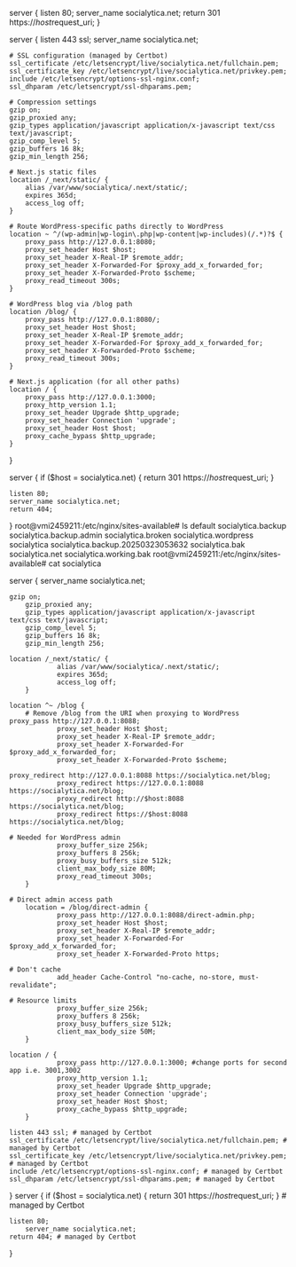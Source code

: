 server {
    listen 80;
    server_name socialytica.net;
    return 301 https://$host$request_uri;
}

server {
    listen 443 ssl;
    server_name socialytica.net;

    # SSL configuration (managed by Certbot)
    ssl_certificate /etc/letsencrypt/live/socialytica.net/fullchain.pem;
    ssl_certificate_key /etc/letsencrypt/live/socialytica.net/privkey.pem;
    include /etc/letsencrypt/options-ssl-nginx.conf;
    ssl_dhparam /etc/letsencrypt/ssl-dhparams.pem;

    # Compression settings
    gzip on;
    gzip_proxied any;
    gzip_types application/javascript application/x-javascript text/css text/javascript;
    gzip_comp_level 5;
    gzip_buffers 16 8k;
    gzip_min_length 256;

    # Next.js static files
    location /_next/static/ {
        alias /var/www/socialytica/.next/static/;
        expires 365d;
        access_log off;
    }

    # Route WordPress-specific paths directly to WordPress
    location ~ ^/(wp-admin|wp-login\.php|wp-content|wp-includes)(/.*)?$ {
        proxy_pass http://127.0.0.1:8080;
        proxy_set_header Host $host;
        proxy_set_header X-Real-IP $remote_addr;
        proxy_set_header X-Forwarded-For $proxy_add_x_forwarded_for;
        proxy_set_header X-Forwarded-Proto $scheme;
        proxy_read_timeout 300s;
    }

    # WordPress blog via /blog path
    location /blog/ {
        proxy_pass http://127.0.0.1:8080/;
        proxy_set_header Host $host;
        proxy_set_header X-Real-IP $remote_addr;
        proxy_set_header X-Forwarded-For $proxy_add_x_forwarded_for;
        proxy_set_header X-Forwarded-Proto $scheme;
        proxy_read_timeout 300s;
    }

    # Next.js application (for all other paths)
    location / {
        proxy_pass http://127.0.0.1:3000;
        proxy_http_version 1.1;
        proxy_set_header Upgrade $http_upgrade;
        proxy_set_header Connection 'upgrade';
        proxy_set_header Host $host;
        proxy_cache_bypass $http_upgrade;
    }
}

server {
    if ($host = socialytica.net) {
        return 301 https://$host$request_uri;
    }

    listen 80;
    server_name socialytica.net;
    return 404;
}
root@vmi2459211:/etc/nginx/sites-available# ls
default      socialytica.backup                 socialytica.backup.admin  socialytica.broken  socialytica.wordpress
socialytica  socialytica.backup.20250323053632  socialytica.bak           socialytica.net     socialytica.working.bak
root@vmi2459211:/etc/nginx/sites-available# cat socialytica

server {
        server_name socialytica.net;

    gzip on;
        gzip_proxied any;
        gzip_types application/javascript application/x-javascript text/css text/javascript;
        gzip_comp_level 5;
        gzip_buffers 16 8k;
        gzip_min_length 256;

    location /_next/static/ {
                alias /var/www/socialytica/.next/static/;
                expires 365d;
                access_log off;
        }

    location ^~ /blog {
        # Remove /blog from the URI when proxying to WordPress
    proxy_pass http://127.0.0.1:8088;
                proxy_set_header Host $host;
                proxy_set_header X-Real-IP $remote_addr;
                proxy_set_header X-Forwarded-For $proxy_add_x_forwarded_for;
                proxy_set_header X-Forwarded-Proto $scheme;

    proxy_redirect http://127.0.0.1:8088 https://socialytica.net/blog;
                proxy_redirect https://127.0.0.1:8088 https://socialytica.net/blog;
                proxy_redirect http://$host:8088 https://socialytica.net/blog;
                proxy_redirect https://$host:8088 https://socialytica.net/blog;

    # Needed for WordPress admin
                proxy_buffer_size 256k;
                proxy_buffers 8 256k;
                proxy_busy_buffers_size 512k;
                client_max_body_size 80M;
                proxy_read_timeout 300s;
        }

    # Direct admin access path
        location = /blog/direct-admin {
                proxy_pass http://127.0.0.1:8088/direct-admin.php;
                proxy_set_header Host $host;
                proxy_set_header X-Real-IP $remote_addr;
                proxy_set_header X-Forwarded-For $proxy_add_x_forwarded_for;
                proxy_set_header X-Forwarded-Proto https;

    # Don't cache
                add_header Cache-Control "no-cache, no-store, must-revalidate";

    # Resource limits
                proxy_buffer_size 256k;
                proxy_buffers 8 256k;
                proxy_busy_buffers_size 512k;
                client_max_body_size 50M;
        }

    location / {
                proxy_pass http://127.0.0.1:3000; #change ports for second app i.e. 3001,3002
                proxy_http_version 1.1;
                proxy_set_header Upgrade $http_upgrade;
                proxy_set_header Connection 'upgrade';
                proxy_set_header Host $host;
                proxy_cache_bypass $http_upgrade;
        }

    listen 443 ssl; # managed by Certbot
    ssl_certificate /etc/letsencrypt/live/socialytica.net/fullchain.pem; # managed by Certbot
    ssl_certificate_key /etc/letsencrypt/live/socialytica.net/privkey.pem; # managed by Certbot
    include /etc/letsencrypt/options-ssl-nginx.conf; # managed by Certbot
    ssl_dhparam /etc/letsencrypt/ssl-dhparams.pem; # managed by Certbot

}
server {
    if ($host = socialytica.net) {
        return 301 https://$host$request_uri;
    } # managed by Certbot

    listen 80;
        server_name socialytica.net;
    return 404; # managed by Certbot

}
